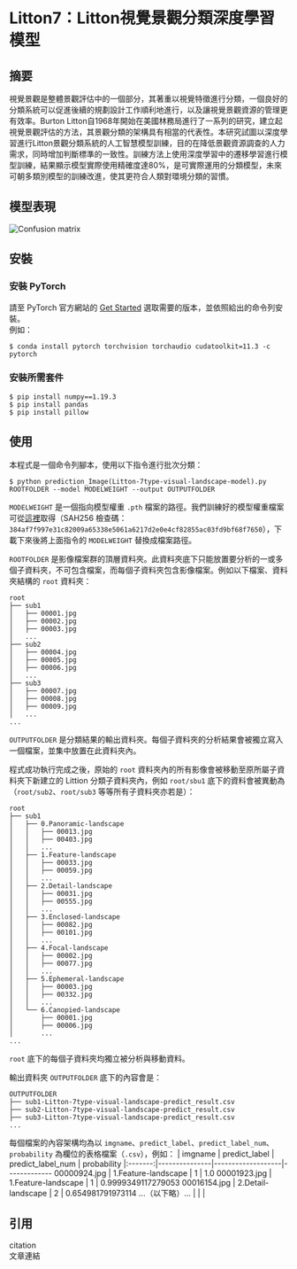 # Litton7：Litton視覺景觀分類深度學習模型

## 摘要
  視覺景觀是整體景觀評估中的一個部分，其著重以視覺特徵進行分類，一個良好的分類系統可以促進後續的規劃設計工作順利地進行，以及讓視覺景觀資源的管理更有效率。Burton Litton自1968年開始在美國林務局進行了一系列的研究，建立起視覺景觀評估的方法，其景觀分類的架構具有相當的代表性。本研究試圖以深度學習進行Litton景觀分類系統的人工智慧模型訓練，目的在降低景觀資源調查的人力需求，同時增加判斷標準的一致性。訓練方法上使用深度學習中的遷移學習進行模型訓練，結果顯示模型實際使用精確度達80%，是可實際運用的分類模型，未來可朝多類別模型的訓練改進，使其更符合人類對環境分類的習慣。

## 模型表現

![Confusion matrix](https://github.com/lichihho/Litton7/assets/35607785/1d89bcab-2aa1-4c6a-a719-ea361c09ff77)


## 安裝
### 安裝 PyTorch
請至 PyTorch 官方網站的 [Get Started](https://pytorch.org/get-started/locally/) 選取需要的版本，並依照給出的命令列安裝。  
例如：
```console
$ conda install pytorch torchvision torchaudio cudatoolkit=11.3 -c pytorch
```

### 安裝所需套件
```console
$ pip install numpy==1.19.3 
$ pip install pandas 
$ pip install pillow 
```

## 使用
本程式是一個命令列腳本，使用以下指令進行批次分類：
```console
$ python prediction_Image(Litton-7type-visual-landscape-model).py ROOTFOLDER --model MODELWEIGHT --output OUTPUTFOLDER
```
`MODELWEIGHT` 是一個指向模型權重 `.pth` 檔案的路徑。我們訓練好的模型權重檔案可從[這裡][trained weight]取得（SAH256 檢查碼： `384af7f997e31c82009a65338e5061a6217d2e0e4cf82855ac03fd9bf68f7650`），下載下來後將上面指令的 `MODELWEIGHT` 替換成檔案路徑。

`ROOTFOLDER` 是影像檔案群的頂層資料夾。此資料夾底下只能放置要分析的一或多個子資料夾，不可包含檔案，而每個子資料夾包含影像檔案。例如以下檔案、資料夾結構的 `root` 資料夾：
```console
root
├── sub1
│   ├── 00001.jpg
│   ├── 00002.jpg
│   ├── 00003.jpg
│   ...
├── sub2
│   ├── 00004.jpg
│   ├── 00005.jpg
│   ├── 00006.jpg
│   ...
├── sub3
│   ├── 00007.jpg
│   ├── 00008.jpg
│   ├── 00009.jpg
│   ...
...
```
`OUTPUTFOLDER` 是分類結果的輸出資料夾。每個子資料夾的分析結果會被獨立寫入一個檔案，並集中放置在此資料夾內。

程式成功執行完成之後，原始的 `root` 資料夾內的所有影像會被移動至原所屬子資料夾下新建立的 Littion 分類子資料夾內，例如 `root/sbu1` 底下的資料會被異動為（`root/sub2`、`root/sub3` 等等所有子資料夾亦若是）：
```console
root
├── sub1
│   ├── 0.Panoramic-landscape
│   │   ├── 00013.jpg
│   │   ├── 00403.jpg
│   │   ...
│   ├── 1.Feature-landscape
│   │   ├── 00033.jpg
│   │   ├── 00059.jpg
│   │   ...
│   ├── 2.Detail-landscape
│   │   ├── 00031.jpg
│   │   ├── 00555.jpg
│   │   ...
│   ├── 3.Enclosed-landscape
│   │   ├── 00082.jpg
│   │   ├── 00101.jpg
│   │   ...
│   ├── 4.Focal-landscape
│   │   ├── 00002.jpg
│   │   ├── 00077.jpg
│   │   ...
│   ├── 5.Ephemeral-landscape
│   │   ├── 00003.jpg
│   │   ├── 00332.jpg
│   │   ...
│   └── 6.Canopied-landscape
│       ├── 00001.jpg
│       ├── 00006.jpg
│       ...
...
```
`root` 底下的每個子資料夾均獨立被分析與移動資料。

輸出資料夾 `OUTPUTFOLDER` 底下的內容會是：
```console
OUTPUTFOLDER
├── sub1-Litton-7type-visual-landscape-predict_result.csv
├── sub2-Litton-7type-visual-landscape-predict_result.csv
├── sub3-Litton-7type-visual-landscape-predict_result.csv
...
```
每個檔案的內容架構均為以 `imgname`、`predict_label`、`predict_label_num`、`probability` 為欄位的表格檔案（`.csv`），例如：
| imgname | predict_label | predict_label_num | probability
|:-------:|---------------|-------------------|-------------
00000924.jpg | 1.Feature-landscape | 1 | 1.0
00001923.jpg | 1.Feature-landscape | 1 | 0.9999349117279053
00016154.jpg | 2.Detail-landscape | 2 | 0.654981791973114
...（以下略）... | | |



[trained weight]: https://drive.google.com/file/d/1177rxfD7Yx5F5ZzEqDGBeAIYHTLU3lj9/view?usp=drive_link


## 引用
citation  
文章連結


